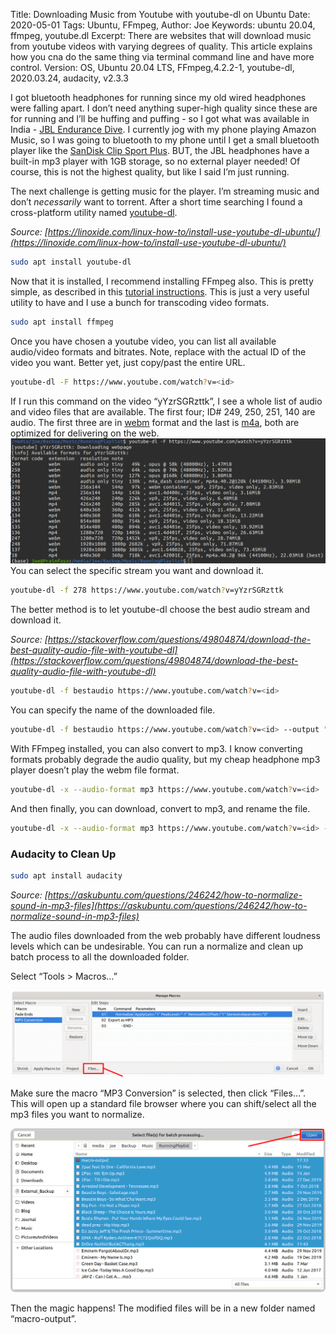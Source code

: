 Title: Downloading Music from Youtube with youtube-dl on Ubuntu
Date: 2020-05-01
Tags: Ubuntu, FFmpeg,
Author: Joe
Keywords: ubuntu 20.04, ffmpeg, youtube.dl
Excerpt: There are websites that will download music from youtube videos with varying degrees of quality. This article explains how you cna do the same thing via terminal command line and have more control.
Version: OS, Ubuntu 20.04 LTS, FFmpeg,4.2.2-1, youtube-dl, 2020.03.24, audacity, v2.3.3

I got bluetooth headphones for running since my old wired headphones were falling apart. I don’t need anything super-high quality since these are for running and I’ll be huffing and puffing - so I got what was available in India - [JBL Endurance Dive](https://in.jbl.com/JBL+Endurance+DIVE.html). I currently jog with my phone playing Amazon Music, so I was going to bluetooth to my phone until I get a small bluetooth player like the [SanDisk Clip Sport Plus](https://www.amazon.com/SanDisk-SDMX28-016G-G46K-Sport-Player-Black/dp/B01LW2F237/r). BUT, the JBL headphones have a built-in mp3 player with 1GB storage, so no external player needed! Of course, this is not the highest quality, but like I said I’m just running.

The next challenge is getting music for the player. I’m streaming music and don’t *necessarily* want to torrent. After a short time searching I found a cross-platform utility named [youtube-dl](https://github.com/ytdl-org/youtube-dl/blob/master/README.md). 

*Source: [https://linoxide.com/linux-how-to/install-use-youtube-dl-ubuntu/](https://linoxide.com/linux-how-to/install-use-youtube-dl-ubuntu/)*

```bash
sudo apt install youtube-dl
```
Now that it is installed, I recommend installing FFmpeg also. This is pretty simple, as described in this [tutorial instructions](https://linuxconfig.org/ubuntu-20-04-ffmpeg-installation). This is just a very useful utility to have and I use a bunch for transcoding video formats.
```bash
sudo apt install ffmpeg
```
Once you have chosen a youtube video, you can list all available audio/video formats and bitrates. Note, replace <id> with the actual ID of the video you want. Better yet, just copy/past the entire URL.
```bash
youtube-dl -F https://www.youtube.com/watch?v=<id>
```
If I run this command on the video “yYzrSGRzttk”, I see a whole list of audio and video files that are available. The first four; ID# 249, 250, 251, 140 are audio. The first three are in [webm](https://en.wikipedia.org/wiki/WebM) format and the last is [m4a](https://en.wikipedia.org/wiki/MPEG-4_Part_14#.MP4_versus_.M4A), both are optimized for delivering on the web. 
![youtube-dl](/images/2020/youtube-dl.png)
You can select the specific stream you want and download it.
```bash
youtube-dl -f 278 https://www.youtube.com/watch?v=yYzrSGRzttk
```
The better method is to let youtube-dl choose the best audio stream and download it. 

*Source: [https://stackoverflow.com/questions/49804874/download-the-best-quality-audio-file-with-youtube-dl](https://stackoverflow.com/questions/49804874/download-the-best-quality-audio-file-with-youtube-dl)*
```bash
youtube-dl -f bestaudio https://www.youtube.com/watch?v=<id>
```
You can specify the name of the downloaded file. 
```bash
youtube-dl -f bestaudio https://www.youtube.com/watch?v=<id> --output "outputName.%(ext)s"
```
With FFmpeg installed, you can also convert to mp3. I know converting formats probably degrade the audio quality, but my cheap headphone mp3 player doesn’t play the webm file format. 
```bash
youtube-dl -x --audio-format mp3 https://www.youtube.com/watch?v=<id>
```
And then finally, you can download, convert to mp3, and rename the file. 

```bash
youtube-dl -x --audio-format mp3 https://www.youtube.com/watch?v=<id> --output "outputName.%(ext)s"]
```
### Audacity to Clean Up
```bash
sudo apt install audacity
```
*Source: [https://askubuntu.com/questions/246242/how-to-normalize-sound-in-mp3-files](https://askubuntu.com/questions/246242/how-to-normalize-sound-in-mp3-files)*

The audio files downloaded from the web probably have different loudness levels which can be undesirable. You can run a normalize and clean up batch process to all the downloaded folder. 

Select “Tools > Macros…”

![youtube-dl](/images/2020/audacity_macros.png)

Make sure the macro “MP3 Conversion” is selected, then click “Files…”. This will open up a standard file browser where you can shift/select all the mp3 files you want to normalize. 

![youtube-dl](/images/2020/audacity_macros2.png)

Then the magic happens! The modified files will be in a new folder named “macro-output”.